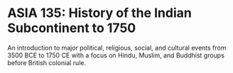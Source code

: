 # ASIA 135: History of the Indian Subcontinent to 1750

An introduction to major political, religious, social, and cultural events from 3500 BCE to 1750 CE with a focus on Hindu, Muslim, and Buddhist groups before British colonial rule.